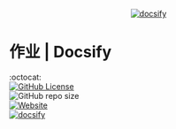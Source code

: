 <p align="center">
  <a href="https://docsify.js.org">
    <img alt="docsify" src="https://docsify.js.org/_media/icon.svg">
  </a>
</p>

# 作业 | Docsify #
:octocat:  
[![GitHub License](https://img.shields.io/github/license/CMSZ002/hw)](https://raw.githubusercontent.com/CMSZ002/hw/refs/heads/main/LICENSE)  
![GitHub repo size](https://img.shields.io/github/repo-size/CMSZ002/hw)  
[![Website](https://img.shields.io/website?url=https%3A%2F%2Fhw.cmsz.us.kg)](https://hw.cmsz.us.kg)  
[![docsify](https://img.shields.io/github/v/tag/docsifyjs/docsify?label=docsify
)](https://docsify.js.org/)
